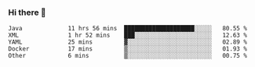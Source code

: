 ### Hi there 👋

<!--
**urzz/urzz** is a ✨ _special_ ✨ repository because its `README.md` (this file) appears on your GitHub profile.

Here are some ideas to get you started:

- 🔭 I’m currently working on ...
- 🌱 I’m currently learning ...
- 👯 I’m looking to collaborate on ...
- 🤔 I’m looking for help with ...
- 💬 Ask me about ...
- 📫 How to reach me: ...
- 😄 Pronouns: ...
- ⚡ Fun fact: ...
-->

<!--START_SECTION:waka-->

```text
Java             11 hrs 56 mins  ████████████████████░░░░░   80.55 %
XML              1 hr 52 mins    ███░░░░░░░░░░░░░░░░░░░░░░   12.63 %
YAML             25 mins         ▓░░░░░░░░░░░░░░░░░░░░░░░░   02.89 %
Docker           17 mins         ▒░░░░░░░░░░░░░░░░░░░░░░░░   01.93 %
Other            6 mins          ▒░░░░░░░░░░░░░░░░░░░░░░░░   00.75 %
```

<!--END_SECTION:waka-->

